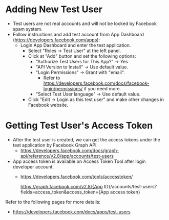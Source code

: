 # Adding New Test User

* Test users are not real accounts and will not be locked by Facebook spam system.
* Follow instructions and add test account from App Dashboard (<https://developers.facebook.com/apps>):
  * Login App Dashboard and enter the test application.
    * Select "Roles -> Test User" at the left panel.
    * Click at "Add" button and set the following options:
      * "Authorize Test Users for This App?" -> Yes
      * "API Version to Install" -> Use default value.
      * "Login Permissions" -> Grant with "email".
        * Refer to <https://developers.facebook.com/docs/facebook-login/permissions/> if you need more.
      * "Select Test User language" -> Use default value.
    * Click "Edit -> Login as this test user" and make other changes in Facebook website.

# Getting Test User's Access Token

* After the test user is created, we can get the access tokens under the test application by Facebook Graph API 
  * <https://developers.facebook.com/docs/graph-api/reference/v2.8/app/accounts/test-users>
* App access token is available on Access Token Tool after login developer account.
  * <https://developers.facebook.com/tools/accesstoken/>
  
    https://graph.facebook.com/v2.8/{App ID}/accounts/test-users?fields=access_token&access_token={App access token}

Refer to the following pages for more details:
* <https://developers.facebook.com/docs/apps/test-users>